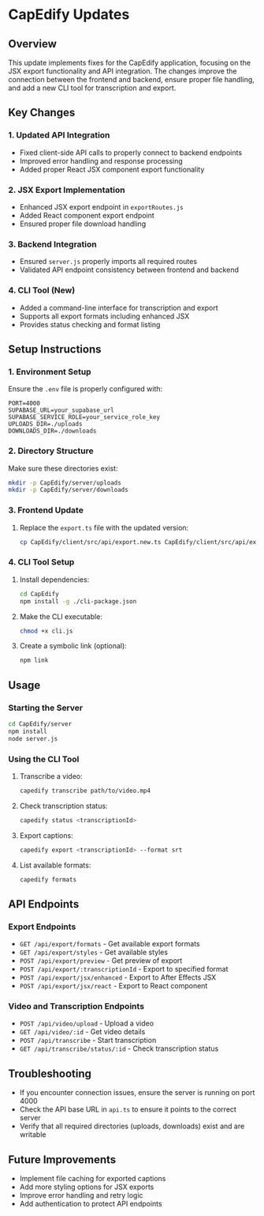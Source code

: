 # CapEdify Updates

## Overview

This update implements fixes for the CapEdify application, focusing on the JSX export functionality and API integration. The changes improve the connection between the frontend and backend, ensure proper file handling, and add a new CLI tool for transcription and export.

## Key Changes

### 1. Updated API Integration

- Fixed client-side API calls to properly connect to backend endpoints
- Improved error handling and response processing
- Added proper React JSX component export functionality

### 2. JSX Export Implementation

- Enhanced JSX export endpoint in `exportRoutes.js`
- Added React component export endpoint
- Ensured proper file download handling

### 3. Backend Integration

- Ensured `server.js` properly imports all required routes
- Validated API endpoint consistency between frontend and backend

### 4. CLI Tool (New)

- Added a command-line interface for transcription and export
- Supports all export formats including enhanced JSX
- Provides status checking and format listing

## Setup Instructions

### 1. Environment Setup

Ensure the `.env` file is properly configured with:

```env
PORT=4000
SUPABASE_URL=your_supabase_url
SUPABASE_SERVICE_ROLE=your_service_role_key
UPLOADS_DIR=./uploads
DOWNLOADS_DIR=./downloads
```

### 2. Directory Structure

Make sure these directories exist:

```bash
mkdir -p CapEdify/server/uploads
mkdir -p CapEdify/server/downloads
```

### 3. Frontend Update

1. Replace the `export.ts` file with the updated version:

   ```bash
   cp CapEdify/client/src/api/export.new.ts CapEdify/client/src/api/export.ts
   ```

### 4. CLI Tool Setup

1. Install dependencies:

   ```bash
   cd CapEdify
   npm install -g ./cli-package.json
   ```

2. Make the CLI executable:

   ```bash
   chmod +x cli.js
   ```

3. Create a symbolic link (optional):

   ```bash
   npm link
   ```

## Usage

### Starting the Server

```bash
cd CapEdify/server
npm install
node server.js
```

### Using the CLI Tool

1. Transcribe a video:

   ```bash
   capedify transcribe path/to/video.mp4
   ```

2. Check transcription status:

   ```bash
   capedify status <transcriptionId>
   ```

3. Export captions:

   ```bash
   capedify export <transcriptionId> --format srt
   ```

4. List available formats:

   ```bash
   capedify formats
   ```

## API Endpoints

### Export Endpoints

- `GET /api/export/formats` - Get available export formats
- `GET /api/export/styles` - Get available styles
- `POST /api/export/preview` - Get preview of export
- `POST /api/export/:transcriptionId` - Export to specified format
- `POST /api/export/jsx/enhanced` - Export to After Effects JSX
- `POST /api/export/jsx/react` - Export to React component

### Video and Transcription Endpoints

- `POST /api/video/upload` - Upload a video
- `GET /api/video/:id` - Get video details
- `POST /api/transcribe` - Start transcription
- `GET /api/transcribe/status/:id` - Check transcription status

## Troubleshooting

- If you encounter connection issues, ensure the server is running on port 4000
- Check the API base URL in `api.ts` to ensure it points to the correct server
- Verify that all required directories (uploads, downloads) exist and are writable

## Future Improvements

- Implement file caching for exported captions
- Add more styling options for JSX exports
- Improve error handling and retry logic
- Add authentication to protect API endpoints
